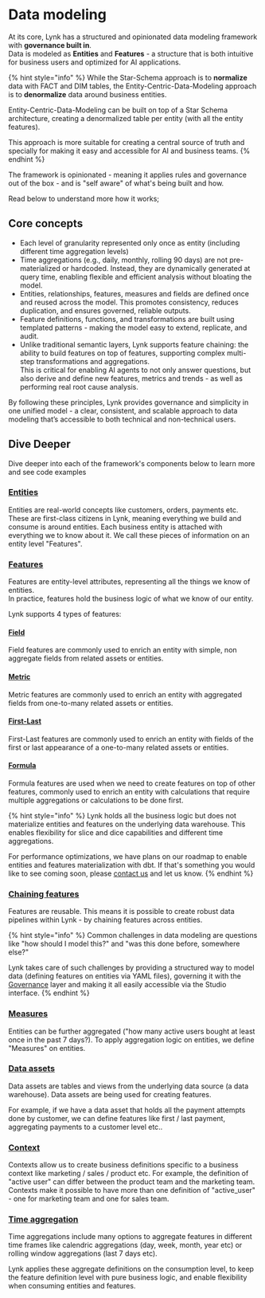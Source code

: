# Data modeling

At its core, Lynk has a structured and opinionated data modeling framework with **governance built in**.\
Data is modeled as **Entities** and **Features** - a structure that is both intuitive for business users and optimized for AI applications.

{% hint style="info" %}
While the Star-Schema approach is to **normalize** data with FACT and DIM tables, the Entity-Centric-Data-Modeling approach is to **denormalize** data around business entities.

Entity-Centric-Data-Modeling can be built on top of a Star Schema architecture, creating a denormalized table per entity (with all the entity features).

This approach is more suitable for creating a central source of truth and specially for making it easy and accessible for AI and business teams.
{% endhint %}

The framework is opinionated - meaning it applies rules and governance out of the box - and is "self aware" of what's being built and how.&#x20;

Read below to understand more how it works;

## Core concepts

* Each level of granularity represented only once as entity (including different time aggregation levels)
* Time aggregations (e.g., daily, monthly, rolling 90 days) are not pre-materialized or hardcoded. Instead, they are dynamically generated at query time, enabling flexible and efficient analysis without bloating the model.
* Entities, relationships, features, measures and fields are defined once and reused across the model. This promotes consistency, reduces duplication, and ensures governed, reliable outputs.
* Feature definitions, functions, and transformations are built using templated patterns - making the model easy to extend, replicate, and audit.
* Unlike traditional semantic layers, Lynk supports feature chaining: the ability to build features on top of features, supporting complex multi-step transformations and aggregations.\
  This is critical for enabling AI agents to not only answer questions, but also derive and define new features, metrics and trends - as well as performing real root cause analysis.

By following these principles, Lynk provides governance and simplicity in one unified model - a clear, consistent, and scalable approach to data modeling that’s accessible to both technical and non-technical users.

## Dive Deeper

Dive deeper into each of the framework's components below to learn more and see code examples&#x20;

### [Entities](entities.md)

Entities are real-world concepts like customers, orders, payments etc.  These are first-class citizens in Lynk, meaning everything we build and consume is around entities. Each business entity is attached with everything we to know about it. We call these pieces of information on an entity level "Features".

### [Features](features/)

Features are entity-level attributes, representing all the things we know of entities. \
In practice, features hold the business logic of what we know of our entity.&#x20;

Lynk supports 4 types of features:

#### [Field](features/field.md)

Field features are commonly used to enrich an entity with simple, non aggregate fields from related assets or entities.

#### [Metric](features/metric.md)

Metric features are commonly used to enrich an entity with aggregated fields from one-to-many related assets or entities.&#x20;

#### [First-Last](features/first-last.md)

First-Last features are commonly used to enrich an entity with fields of the first or last appearance of a one-to-many related assets or entities.

#### [Formula](features/formula.md)

Formula features are used when we need to create features on top of other features, commonly used to enrich an entity with calculations that require multiple aggregations or calculations to be done first.

{% hint style="info" %}
Lynk holds all the business logic but does not materialize entities and features on the underlying data warehouse. This enables flexibility for slice and dice capabilities and different time aggregations.&#x20;

For performance optimizations, we have plans on our roadmap to enable entities and features materialization with dbt. If that's something you would like to see coming soon, please [contact us](https://www.getlynk.ai/book-a-demo) and let us know.
{% endhint %}

### [Chaining features](features/chaining-features.md)

Features are reusable. This means it is possible to create robust data pipelines within Lynk - by chaining features across entities.

{% hint style="info" %}
Common challenges in data modeling are questions like "how should I model this?" and "was this done before, somewhere else?"

Lynk takes care of such challenges by providing a structured way to model data (defining features on entities via YAML files), governing it with the [Governance](../governance.md) layer and making it all easily accessible via the Studio interface.
{% endhint %}

### [Measures](measures.md)

Entities can be further aggregated ("how many active users bought at least once in the past 7 days?). To apply aggregation logic on entities, we define "Measures" on entities.&#x20;

### [Data assets](data-assets/)

Data assets are tables and views from the underlying data source (a data warehouse). Data assets are being used for creating features.

For example, if we have a data asset that holds all the payment attempts done by customer, we can define features like first / last payment, aggregating payments to a customer level etc..

### [Context](context.md)

Contexts allow us to create business definitions specific to a business context like marketing / sales / product etc. For example, the definition of "active user" can differ between the product team and the marketing team. Contexts make it possible to have more than one definition of "active\_user" - one for marketing team and one for sales team.&#x20;

### [Time aggregation](../consume-and-apis/time-aggregation.md)

Time aggregations include many options to aggregate features in different time frames like calendric aggregations (day, week, month, year etc) or rolling window aggregations (last 7 days etc).&#x20;

Lynk applies these aggregate definitions on the consumption level, to keep the feature definition level with pure business logic, and enable flexibility when consuming entities and features.
